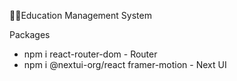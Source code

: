 🧑‍🎓Education Management System

Packages
 - npm i react-router-dom - Router
 - npm i @nextui-org/react framer-motion - Next UI
